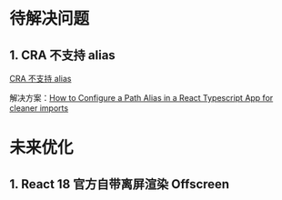 # 待解决问题

## 1. CRA 不支持 alias

[CRA 不支持 alias](https://github.com/facebook/create-react-app/issues/12047)

解决方案：[How to Configure a Path Alias in a React Typescript App for cleaner imports](https://plusreturn.com/blog/how-to-configure-a-path-alias-in-a-react-typescript-app-for-cleaner-imports/)

# 未来优化

## 1. React 18 官方自带离屏渲染 Offscreen
